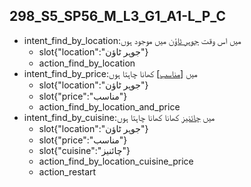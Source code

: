 ## 298_S5_SP56_M_L3_G1_A1-L_P_C
* intent_find_by_location:میں اس وقت [جوہر ٹاؤن](location) میں موجود ہوں
	- slot{"location":"جوہر ٹاؤن"}
	- action_find_by_location
* intent_find_by_price:میں [[مناسب](price)] کھانا چاہتا ہوں
	- slot{"location":"جوہر ٹاؤن"}
	- slot{"price":"مناسب"}
	- action_find_by_location_and_price
* intent_find_by_cuisine:میں [چائنیز](cuisine) کھانا کھانا چاہتا ہوں
	- slot{"location":"جوہر ٹاؤن"}
	- slot{"price":"مناسب"}
	- slot{"cuisine":"چائنیز"}
	- action_find_by_location_cuisine_price
	- action_restart